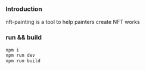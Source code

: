 ### Introduction

nft-painting is a tool to help painters create NFT works

### run && build

```javascript
npm i
npm run dev
npm run build
```
